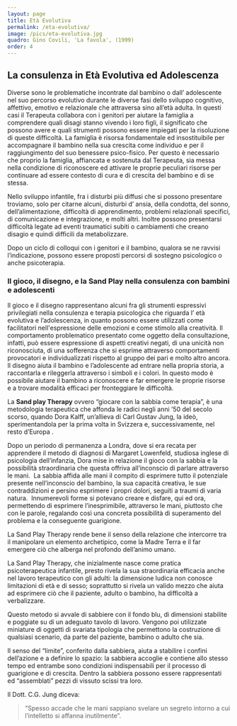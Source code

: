 ```yaml
---
layout: page
title: Età Evolutiva
permalink: /eta-evolutiva/
image: /pics/eta-evolutiva.jpg
quadro: Gino Covili, 'La favola', (1999)
order: 4
---
```




## La consulenza  in Età Evolutiva ed Adolescenza

Diverse sono le problematiche incontrate dal bambino o dall’ adolescente nel suo percorso evolutivo durante le diverse fasi dello sviluppo cognitivo, affettivo, emotivo e relazionale che attraversa sino all’età adulta. In questi casi il Terapeuta collabora con i genitori per aiutare la famiglia a comprendere quali disagi stanno vivendo i loro figli, il significato che possono avere e quali strumenti possono essere impiegati per la risoluzione di queste difficoltà. La famiglia è  risorsa fondamentale ed insostituibile  per accompagnare il bambino nella sua crescita come individuo e per il raggiungimento del suo benessere psico-fisico. Per questo è necessario che proprio la famiglia, affiancata e sostenuta dal Terapeuta,  sia messa nella condizione di riconoscere ed attivare le proprie peculiari risorse per continuare ad essere contesto di cura e di crescita del bambino e di se stessa.

Nello sviluppo infantile, fra i disturbi più diffusi  che si possono presentare troviamo, solo per citarne alcuni, disturbi d’ ansia, della condotta, del sonno, dell’alimentazione, difficoltà di apprendimento, problemi relazionali specifici, di comunicazione e integrazione, e molti altri. Inoltre possono presentarsi difficoltà legate ad eventi traumatici subiti o cambiamenti che creano disagio e quindi difficili da metabolizzare.

Dopo un ciclo di colloqui con i genitori e il bambino, qualora se ne ravvisi l’indicazione, possono essere proposti percorsi di sostegno psicologico o anche psicoterapia.

<h3>Il gioco, il disegno, e la Sand Play nella consulenza con bambini e adolescenti</h3>

Il gioco e il disegno rappresentano alcuni fra gli strumenti espressivi privilegiati nella consulenza e terapia psicologica che riguarda l’ età evolutiva e l’adolescenza, in quanto possono essere utilizzati  come facilitatori nell'espressione delle emozioni e come stimolo alla creatività. Il comportamento problematico presentato come oggetto della consultazione, infatti,  può essere espressione di aspetti  creativi negati, di una  unicità non riconosciuta, di una sofferenza che si esprime attraverso comportamenti provocatori e individualizzati rispetto al gruppo dei pari e molto altro ancora. Il disegno aiuta il bambino e l’adolescente ad entrare nella propria storia, a raccontarla e rileggerla attraverso i simboli e i colori. In questo modo è possibile aiutare il bambino a riconoscere e far emergere le proprie risorse e a trovare modalità efficaci per fronteggiare le difficoltà.

La **Sand play Therapy** ovvero “giocare con la sabbia come terapia”, è una metodologia terapeutica che affonda le radici negli anni ’50 del secolo scorso, quando Dora Kalff, un’allieva di Carl Gustav Jung, la ideò, sperimentandola per la prima volta in Svizzera e, successivamente, nel resto d’Europa .

Dopo un periodo di permanenza a Londra, dove si era recata per apprendere il metodo di diagnosi di  Margaret Lowenfeld, studiosa inglese di psicologia dell’infanzia, Dora mise in relazione il gioco con la sabbia e la possibilità straordinaria che questa offriva all’inconscio di parlare attraverso le mani.  La sabbia affida alle mani il compito di esprimere tutto il potenziale presente nell’inconscio del bambino, la sua capacità creativa, le sue contraddizioni e persino esprimere i propri dolori, seguiti a traumi di varia natura.  Innumerevoli forme si potevano creare e disfare, qui ed ora, permettendo di esprimere l’inesprimibile, attraverso le mani, piuttosto che con le parole, regalando così una concreta possibilità di superamento del problema e la conseguente guarigione.

La Sand Play Therapy rende bene il senso della relazione che intercorre tra il manipolare un elemento archetipico, come la Madre Terra e il far emergere ciò che alberga nel profondo dell’animo umano.  

La Sand Play Therapy, che inizialmente nasce come pratica psicoterapeutica infantile, presto rivela la sua straordinaria efficacia anche nel lavoro terapeutico con gli adulti: la dimensione ludica non conosce limitazioni di età e di sesso; soprattutto si rivela un valido mezzo che aiuta ad esprimere ciò che il paziente, adulto o bambino, ha difficoltà a verbalizzare.

Questo metodo si avvale di sabbiere con il fondo blu, di dimensioni stabilite e poggiate su di un adeguato tavolo di lavoro. Vengono poi utilizzate miniature di oggetti di svariata tipologia che permettono la costruzione di qualsiasi scenario, da parte del paziente, bambino o adulto che sia.

Il senso del “limite”, conferito dalla sabbiera, aiuta a stabilire i confini dell’azione e a definire lo spazio: la sabbiera accoglie e contiene allo stesso tempo ed entrambe sono condizioni indispensabili per il processo di guarigione e di crescita. Dentro la sabbiera possono essere rappresentati ed “assemblati” pezzi di vissuto scissi tra loro.

Il Dott. C.G. Jung diceva:

> “Spesso accade che le mani sappiano svelare un segreto intorno a cui l’intelletto si affanna inutilmente”.